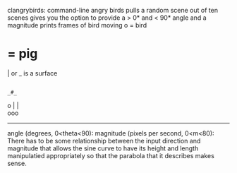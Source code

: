 clangrybirds: command-line angry birds
pulls a random scene out of ten scenes
gives you the option to provide a > 0* and < 90* angle and a magnitude
prints frames of bird moving
o = bird
# = pig
| or _ is a surface









                                                                        _#_    
   o                                                                    | |    
ooo                                                                             
________________________________________________________________________________
angle (degrees, 0<theta<90): 
magnitude (pixels per second, 0<m<80): 
There has to be some relationship between the input direction and magnitude that allows
the sine curve to have its height and length manipulatied appropriately so that the 
parabola that it describes makes sense.
